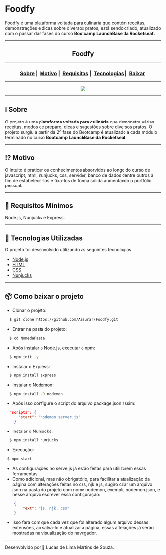 # Foodfy
Foodfy é uma plataforma voltada para culinária que contém receitas, demonstrações e dicas sobre diversos pratos, está sendo criado, atualizado com o passar das fases do curso **Bootcamp LaunchBase da Rocketseat.**
___
<h2 align="center">Foodfy</h2>

___




<h3 align="center">
  <a href="#information_source-sobre">Sobre</a>&nbsp;|&nbsp;
  <a href="#interrobang-motivo">Motivo</a>&nbsp;|&nbsp;
  <a href="#seedling-requisitos-mínimos">Requisitos</a>&nbsp;|&nbsp;
  <a href="#rocket-tecnologias-utilizadas">Tecnologias</a>&nbsp;|&nbsp;
  <a href="#package-como-baixar-o-projeto">Baixar</a>&nbsp;
</h3>

___

<div align="center" ><img src="https://i.imgur.com/GSaA0kC.gif"></div>

___

## :information_source: Sobre

O projeto é uma **plataforma voltada para culinária** que demonstra várias receitas, modos de preparo, dicas e sugestões sobre diversos pratos.
O projeto surgiu a partir da 2º fase do Bootcamp é atualizado a cada módulo terminado no curso **Bootcamp LaunchBase da Rocketseat**.
___
## :interrobang: Motivo

O Intuito é praticar os conhecimentos absorvidos ao longo do curso de javascript, html, nunjucks, css, servidor, banco de dados dentre outros a fim de estabelece-los e fixa-los de forma sólida aumentando o portfólio pessoal.
___
## :seedling: Requisitos Mínimos

Node.js, Nunjucks e Express.
___
## :rocket: Tecnologias Utilizadas 

O projeto foi desenvolvido utilizando as seguintes tecnologias

- [Node.js](https://nodejs.org/en/)
- [HTML](https://developer.mozilla.org/pt-BR/docs/Web/HTML)
- [CSS](https://developer.mozilla.org/pt-BR/docs/Web/CSS)
- [Nunjucks](https://mozilla.github.io/nunjucks/)

___
## :package: Como baixar o projeto

  - Clonar o projeto:
```bash
  $ git clone https://github.com/Aszurar/Foodfy.git
```
- Entrar na pasta do projeto:
```bash
  $ cd NomedaPasta
```
- Após instalar o Node.js, executar o npm:
```bash
  $ npm init -y
```
- Instalar o Express:
```bash
  $ npm install express
```
- Instalar o Nodemon:
```bash
  $ npm install -D nodemon  
```
- Após isso configure o script do arquivo package.json assim:
```json
  "scripts": {
      "start": "nodemon server.js"
    }
```
- Instalar o Nunjucks:
```bash
  $ npm install nunjucks
```
 - Execução:
 ```bash
  $ npm start
```

- As configurações no serve.js já estão feitas para utilizarem essas ferramentas.
- Como adicional, mas não obrigatório, para facilitar a atualização da página com alterações feitas no css, njk e js, sugiro criar um arquivo json na pasta do projeto com nome nodemon, exemplo nodemon.json, e nesse arquivo escrever essa configuração:
```json
    {
        "ext": "js, njk, css"
    }
```
- Isso fara com que cada vez que for alterado algum arquivo dessas extensões, ao salva-lo e atualizar a página, essas alterações já serão mostradas na visualização do navegador.
___
Desenvolvido por :star2: Lucas de Lima Martins de Souza.
